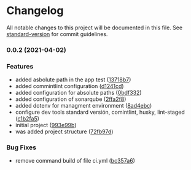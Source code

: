 # Changelog

All notable changes to this project will be documented in this file. See [standard-version](https://github.com/conventional-changelog/standard-version) for commit guidelines.

### 0.0.2 (2021-04-02)


### Features

* added asbolute path in the app test ([13718b7](https://github.com/Alver23/mobiera-app/commit/13718b70df378c6e1a8f00ca95d783eb8be81736))
* added commintlint configuration ([d1241cd](https://github.com/Alver23/mobiera-app/commit/d1241cd66017e24f3fe73bfae029d341cedaf0f6))
* added configuration for absolute paths ([0bdf332](https://github.com/Alver23/mobiera-app/commit/0bdf3329e89c1f350f410d540120179fdfd748b0))
* added configuration of sonarqube ([2ffa2f8](https://github.com/Alver23/mobiera-app/commit/2ffa2f8b43ba0f02c7dcfcf930138b46d6d91aa4))
* added dotenv for managment environment ([8ad4ebc](https://github.com/Alver23/mobiera-app/commit/8ad4ebc21f7bdb859e1053db5ecec2198f704586))
* configure dev tools standard versión, comintlint, husky, lint-staged ([c1b2fa5](https://github.com/Alver23/mobiera-app/commit/c1b2fa5dbb4c141f14a3f3f3206398cc4998199f))
* initial project ([993e99b](https://github.com/Alver23/mobiera-app/commit/993e99b1007cf512323dadf108db669c18daefc7))
* was added project structure ([72fb97d](https://github.com/Alver23/mobiera-app/commit/72fb97d1f5cb86ff9494527a6b8dc37e2f15c4f6))


### Bug Fixes

* remove command build of file ci.yml ([bc357a6](https://github.com/Alver23/mobiera-app/commit/bc357a662c8e3e1b9b94bb423644f06e723cdcb7))
